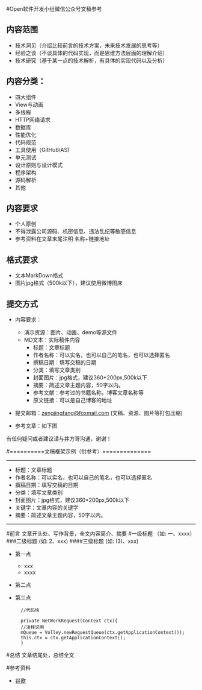 #Open软件开发小组微信公众号文稿参考

## 内容范围
+ 技术洞见（介绍比较前言的技术方案，未来技术发展的思考等）
+ 经验之谈（不谈具体的代码实现，而是思维方法层面的理解介绍）
+ 技术研究（基于某一点的技术解析，有具体的实现代码以及分析）

## 内容分类：
+ 四大组件
+ View与动画
+ 多线程
+ HTTP网络请求
+ 数据库
+ 性能优化
+ 代码规范
+ 工具使用（GitHub\AS)
+ 单元测试
+ 设计原则与设计模式
+ 程序架构
+ 源码解析
+ 其他

## 内容要求
+ 个人原创
+ 不得泄露公司源码、机密信息、违法乱纪等敏感信息
+ 参考资料在文章末尾注明 名称+链接地址

## 格式要求
  + 文本MarkDown格式
  + 图片jpg格式（500k以下），建议使用微博图床

## 提交方式

+ 内容要求：
	+ 演示资源：图片、动画、demo等源文件
	+ MD文本：实际稿件内容
		+ 标题：文章标题
		+ 作者名称：可以实名，也可以自己的笔名，也可以选择匿名
		+ 撰稿日期：填写交稿的日期
		+ 分类：填写文章类别
		+ 封面图片：jpg格式，建议360*200px,500k以下
		+ 摘要：简述文章主题内容，50字以内。
		+ 参考文献：参考过的书籍名称，博客文章名称等
		+ 原文链接：可以是自己博客的地址
	
+ 提交邮箱：zengjingfang@foxmail.com (文稿、资源、图片等打包压缩)
+ 参考文章：如下图
 
有任何疑问或者建议请与井方哥沟通，谢谢！




#==========文稿框架示例（供参考）==============

---
+ 标题：文章标题
+ 作者名称：可以实名，也可以自己的笔名，也可以选择匿名
+ 撰稿日期：填写交稿的日期
+ 分类：填写文章类别
+ 封面图片：jpg格式，建议360*200px,500k以下
+ 关键字：文章内容的关键字
+ 摘要：简述文章主题内容，50字以内。

---

#前言
文章开头处、写作背景，全文内容简介、摘要
#一级标题  （如: 一、xxxx）
###二级标题	(如: 2、xxx)
####三级标题    (如: (3)、xxx)
+ 第一点
	+ xxx
	+ xxxx
+ 第二点
+ 第三点


		//代码块

		private NetWorkRequest(Context ctx){
		//注释说明
		mQueue = Volley.newRequestQueue(ctx.getApplicationContext());
		this.ctx = ctx.getApplicationContext();
		}

#总结
文章结尾处，总结全文

#参考资料
+	[谷歌](www.google.com)
